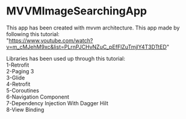 # MVVMImageSearchingApp
This app has been created with mvvm architecture.
This app made by following this tutorial: <br>
"https://www.youtube.com/watch?v=m_cMJehM9xc&list=PLrnPJCHvNZuC_pEfFlZuTmjlY4T3DTtED"


Libraries has been used up through this tutorial: <br>
1-Retrofit <br>
2-Paging 3  <br>
3-Glide     <br>
4-Retrofit  <br>
5-Coroutines  <br>
6-Navigation Component <br>
7-Dependency Injection With Dagger Hilt <br>
8-View Binding
